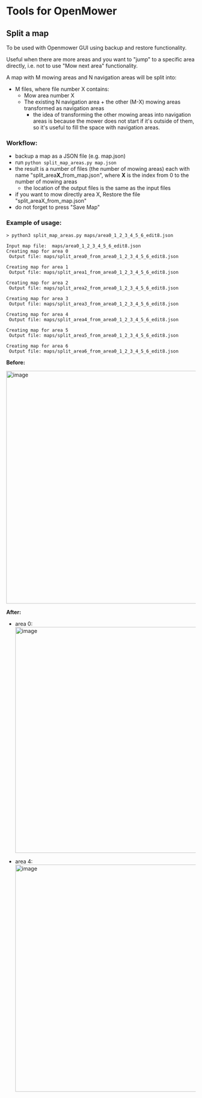 # Tools for OpenMower
## Split a map

To be used with Openmower GUI using backup and restore functionality.

Useful when there are more areas and you want to "jump" to a specific area directly, i.e. not to use "Mow next area" functionality.

A map with M mowing areas and N navigation areas will be split into:
- M files, where file number X contains:
  - Mow area number X 
  - The existing N navigation area + the other (M-X) mowing areas transformed as navigation areas
     - the idea of transforming the other mowing areas into navigation areas is because the mower does not start if it's outside of them, so it's useful to fill the space with navigation areas.

### Workflow:
- backup a map as a JSON file (e.g. map.json)
- run ```python split_map_areas.py map.json```
- the result is a number of files (the number of mowing areas) each with name "split_area**X**_from_map.json", where **X** is the index from 0 to the number of mowing areas 
  - the location of the output files is the same as the input files
- if you want to mow directly area X, Restore the file "split_areaX_from_map.json"
- do not forget to press "Save Map"

### Example of usage:

```
> python3 split_map_areas.py maps/area0_1_2_3_4_5_6_edit8.json

Input map file:  maps/area0_1_2_3_4_5_6_edit8.json
Creating map for area 0
 Output file: maps/split_area0_from_area0_1_2_3_4_5_6_edit8.json

Creating map for area 1
 Output file: maps/split_area1_from_area0_1_2_3_4_5_6_edit8.json

Creating map for area 2
 Output file: maps/split_area2_from_area0_1_2_3_4_5_6_edit8.json

Creating map for area 3
 Output file: maps/split_area3_from_area0_1_2_3_4_5_6_edit8.json

Creating map for area 4
 Output file: maps/split_area4_from_area0_1_2_3_4_5_6_edit8.json

Creating map for area 5
 Output file: maps/split_area5_from_area0_1_2_3_4_5_6_edit8.json

Creating map for area 6
 Output file: maps/split_area6_from_area0_1_2_3_4_5_6_edit8.json
```
**Before:**

<img width="619" alt="image" src="https://github.com/lucianleahu/openmower-tools/assets/16760872/c07b933e-d387-4c4c-a117-b784c4aeaa06">

**After:**

- area 0:
  <img width="601" alt="image" src="https://github.com/lucianleahu/openmower-tools/assets/16760872/c230ffd2-3ff6-4dbb-9f90-d5e138fe6232">

- area 4:
  <img width="604" alt="image" src="https://github.com/lucianleahu/openmower-tools/assets/16760872/c6f07c25-3576-40f3-afac-9fa5443b1f4b">




